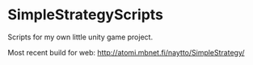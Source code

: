 # SimpleStrategyScripts

Scripts for my own little unity game project.

Most recent build for web: http://atomi.mbnet.fi/naytto/SimpleStrategy/
